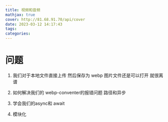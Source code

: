 ```yaml
---
title: 视频和音频
mathjax: true
cover: http://81.68.91.70/api/cover
date: 2023-03-12 14:17:43
tags:
categories:
---
```



# 问题

1. 我们对于本地文件直接上传 然后保存为 webp 图片文件还是可以打开 就很离谱

2. 如何解决我们的 webp-conventer的报错问题 路径和异步

3. 学会我们的async和 await 

4. 模块化

    

    

    

















